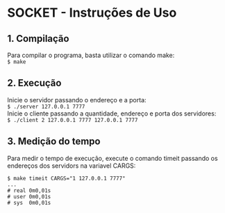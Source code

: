 # SOCKET - Instruções de Uso

## 1. Compilação
Para compilar o programa, basta utilizar o comando make: <br>
`$ make`

## 2. Execução

Inicie o servidor passando o endereço e a porta:<br>
`$ ./server 127.0.0.1 7777`<br>
Inicie o cliente passando a quantidade, endereço e porta dos servidores:<br>
`$ ./client 2 127.0.0.1 7777 127.0.0.1 7777`<br>

## 3. Medição do tempo

Para medir o tempo de execução, execute o comando timeit passando os endereços dos servidors na variavel CARGS:<br>
```
$ make timeit CARGS="1 127.0.0.1 7777"
...
# real 0m0,01s
# user 0m0,01s
# sys  0m0,01s
```

